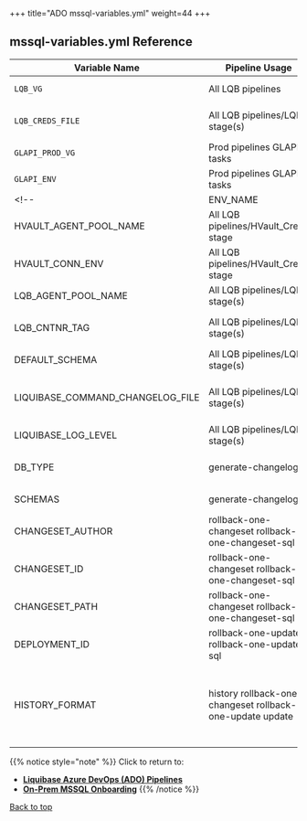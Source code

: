 +++
title="ADO mssql-variables.yml"
weight=44
+++

## mssql-variables.yml Reference

| **Variable Name**  | **Pipeline Usage** | **Description**   |  
|  ---   |  ---   |  ---   |
| `LQB_VG` | All LQB pipelines | **Replace** with name of Liquibase variable group created for you during onboarding. |
| `LQB_CREDS_FILE` | All LQB pipelines/LQB stage(s) | ADO service connection file that will be used. **Do not change unless asked to do so.** |
| `GLAPI_PROD_VG` | Prod pipelines GLAPI tasks | **Replace** with name of GLAPI variable group created during GLAPI onboarding. |
| `GLAPI_ENV` | Prod pipelines GLAPI tasks | **Replace** with name of GLAPI environment created during GLAPI onboarding. |
<!-- | ENV_NAME | All LQB pipelines | Environment name, used to select HashiCorp Vault app Id and role ID from variable group and generate stage name in pipeline. Valid values are **'DEV', 'INT', 'PRE', 'PROD', 'STAGE', 'QA', 'TEST', 'NPE', 'SBX', 'BUILD', 'UTIL'**, and **'DR'**. |
| HVAULT_AGENT_POOL_NAME | All LQB pipelines/HVault_Creds stage | Agent pool used by Request Credentials task. **Do not change unless asked to do so.** |
| HVAULT_CONN_ENV | All LQB pipelines/HVault_Creds stage | HashiCorp Vault environment used by Request Credentials task. Valid options are **'PreProd'** and **'Prod'**. |
| LQB_AGENT_POOL_NAME | All LQB pipelines/LQB stage(s) | Agent pool used by Liquibase tasks. **Do not change unless asked to do so.** |
| LQB_CNTNR_TAG | All LQB pipelines/LQB stage(s) | Determines version of Liquibase container that will be used. **Do not change unless asked to do so.** |
| DEFAULT_SCHEMA | All LQB pipelines/LQB stage(s) | Default schema to use for the database connection. |
| LIQUIBASE_COMMAND_CHANGELOG_FILE | All LQB pipelines/LQB stage(s) | Path to your root changelog. Should include repo name e.g., DataEng-Liquibase-Repo-Template/changelogs/main_changelog.xml |
| LIQUIBASE_LOG_LEVEL | All LQB pipelines/LQB stage(s) | Sets Liquibase’s log level. Valid options are **OFF, SEVERE, WARNING, INFO, FINE**. |
| DB_TYPE | generate-changelog | Used by Liquibase to generate changelogs. Valid options are: **mssql, postgresql, oracle**. |
| SCHEMAS | generate-changelog | Comma-separated list of schemas to generate changelog for. |
| CHANGESET_AUTHOR | rollback-one-changeset rollback-one-changeset-sql | Author attribute of changeset to rollback. |
| CHANGESET_ID | rollback-one-changeset rollback-one-changeset-sql | ID attribute of changeset to rollback. |
| CHANGESET_PATH | rollback-one-changeset rollback-one-changeset-sql | Path to changelog that contains changeset to rollback. |
| DEPLOYMENT_ID | rollback-one-update rollback-one-update-sql | Specifies the deployment ID for the changesets intended for rollback. Run history pipeline to identify deployment ID. |
| HISTORY_FORMAT | history rollback-one-changeset rollback-one-update update | Specifies output format for the history pipeline. Valid options are **TABULAR, TEXT**. TABULAR groups changesets by deployment ID and displays other information (timestamp, path, author, ID, and checksum) in individual table cells. TEXT displays the output as plain text. | -->

{{% notice style="note" %}}
Click to return to:
- [**Liquibase Azure DevOps (ADO) Pipelines**](../how-tos/lqb_22_ht_ado_pipelines.html)
- [**On-Prem MSSQL Onboarding**](../how-tos/lqb_21_ht_mssql_onbrding.html)
{{% /notice %}}

[Back to top](#mssql-variablesyml-reference)

